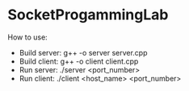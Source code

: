 # SocketProgammingLab
How to use:
- Build server: g++ -o server server.cpp
- Build client: g++ -o client client.cpp
- Run server: ./server <port_number>
- Run client: ./client <host_name> <port_number>
